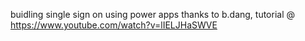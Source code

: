 buidling single sign on using power apps
thanks to b.dang, tutorial @ https://www.youtube.com/watch?v=lIELJHaSWVE